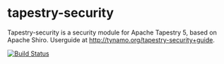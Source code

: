 tapestry-security
=================

Tapestry-security is a security module for Apache Tapestry 5, based on Apache Shiro. Userguide at http://tynamo.org/tapestry-security+guide.

[![Build Status](https://travis-ci.org/tynamo/tapestry-security.svg?branch=master)](https://travis-ci.org/tynamo/tapestry-security)
